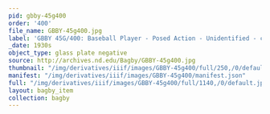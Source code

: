 ```yaml
---
pid: gbby-45g400
order: '400'
file_name: GBBY-45g400.jpg
label: 'GBBY 45G/400: Baseball Player - Posed Action - Unidentified - c1930s'
_date: 1930s
object_type: glass plate negative
source: http://archives.nd.edu/Bagby/GBBY-45g400.jpg
thumbnail: "/img/derivatives/iiif/images/GBBY-45g400/full/250,/0/default.jpg"
manifest: "/img/derivatives/iiif/images/GBBY-45g400/manifest.json"
full: "/img/derivatives/iiif/images/GBBY-45g400/full/1140,/0/default.jpg"
layout: bagby_item
collection: bagby
---
```

